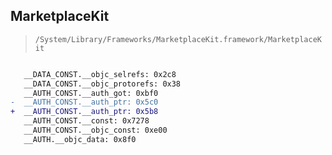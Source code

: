 ## MarketplaceKit

> `/System/Library/Frameworks/MarketplaceKit.framework/MarketplaceKit`

```diff

   __DATA_CONST.__objc_selrefs: 0x2c8
   __DATA_CONST.__objc_protorefs: 0x38
   __AUTH_CONST.__auth_got: 0xbf0
-  __AUTH_CONST.__auth_ptr: 0x5c0
+  __AUTH_CONST.__auth_ptr: 0x5b8
   __AUTH_CONST.__const: 0x7278
   __AUTH_CONST.__objc_const: 0xe00
   __AUTH.__objc_data: 0x8f0

```
